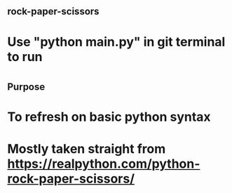 ## rock-paper-scissors
# Use "python main.py" in git terminal to run
#
## Purpose
# To refresh on basic python syntax
# Mostly taken straight from https://realpython.com/python-rock-paper-scissors/